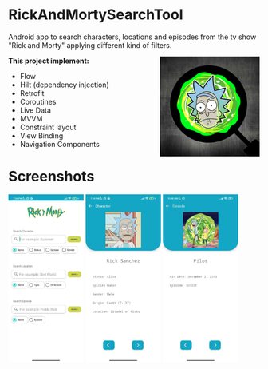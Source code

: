 # RickAndMortySearchTool

Android app to search characters, locations and episodes from the tv show "Rick and Morty" applying different kind of filters.

<p align="center">
    <img style="float:right;" src="https://github.com/ariel10aguero/RickAndMortySearchTool/blob/main/screenshots/rickandmorty_icon.png?raw=true" width="200 height="200" alt="Brook"/>
</p>

**This project implement:**

- Flow
- Hilt (dependency injection) 
- Retrofit
- Coroutines
- Live Data
- MVVM
- Constraint layout
- View Binding
- Navigation Components

# Screenshots


<img src="./screenshots/screenshot_home.jpg" width="30%" height="30%"> <img src="./screenshots/screenshot_character.jpg" width="30%" height="30%"> <img src="./screenshots/screenshot_episode.jpg" width="30%" height="30%">
